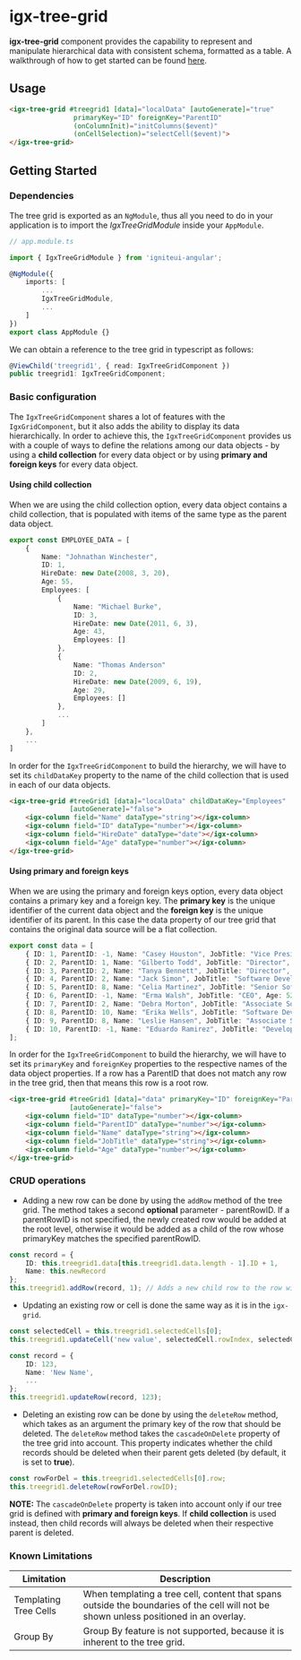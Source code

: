 # igx-tree-grid
**igx-tree-grid** component provides the capability to represent and manipulate hierarchical data with consistent schema, formatted as a table.
A walkthrough of how to get started can be found [here](https://www.infragistics.com/products/ignite-ui-angular/angular/components/treegrid.html).

## Usage
```html
<igx-tree-grid #treegrid1 [data]="localData" [autoGenerate]="true"
                primaryKey="ID" foreignKey="ParentID"
                (onColumnInit)="initColumns($event)"
                (onCellSelection)="selectCell($event)">
</igx-tree-grid>
```

## Getting Started

### Dependencies
The tree grid is exported as an `NgModule`, thus all you need to do in your application is to import the _IgxTreeGridModule_ inside your `AppModule`.

```typescript
// app.module.ts

import { IgxTreeGridModule } from 'igniteui-angular';

@NgModule({
    imports: [
        ...
        IgxTreeGridModule,
        ...
    ]
})
export class AppModule {}
```

We can obtain a reference to the tree grid in typescript as follows:

```typescript
@ViewChild('treegrid1', { read: IgxTreeGridComponent })
public treegrid1: IgxTreeGridComponent;
```

### Basic configuration

The `IgxTreeGridComponent` shares a lot of features with the `IgxGridComponent`, but it also adds the ability to display its data hierarchically. In order to achieve this, the `IgxTreeGridComponent` provides us with a couple of ways to define the relations among our data objects - by using a **child collection** for every data object or by using **primary and foreign keys** for every data object.

#### Using child collection

When we are using the child collection option, every data object contains a child collection, that is populated with items of the same type as the parent data object.


```typescript
export const EMPLOYEE_DATA = [
    {
        Name: "Johnathan Winchester",
        ID: 1,
        HireDate: new Date(2008, 3, 20),
        Age: 55,
        Employees: [
            {
                Name: "Michael Burke",
                ID: 3,
                HireDate: new Date(2011, 6, 3),
                Age: 43,
                Employees: []
            },
            {
                Name: "Thomas Anderson"
                ID: 2,
                HireDate: new Date(2009, 6, 19),
                Age: 29,
                Employees: []
            },
            ...
        ]
    },
    ...
]
```

In order for the `IgxTreeGridComponent` to build the hierarchy, we will have to set its `childDataKey` property to the name of the child collection that is used in each of our data objects.

```html
<igx-tree-grid #treeGrid1 [data]="localData" childDataKey="Employees"
               [autoGenerate]="false">
    <igx-column field="Name" dataType="string"></igx-column>
    <igx-column field="ID" dataType="number"></igx-column>
    <igx-column field="HireDate" dataType="date"></igx-column>
    <igx-column field="Age" dataType="number"></igx-column>
</igx-tree-grid>
```
#### Using primary and foreign keys

When we are using the primary and foreign keys option, every data object contains a primary key and a foreign key. The **primary key** is the unique identifier of the current data object and the **foreign key** is the unique identifier of its parent. In this case the data property of our tree grid that contains the original data source will be a flat collection.

```typescript
export const data = [
    { ID: 1, ParentID: -1, Name: "Casey Houston", JobTitle: "Vice President", Age: 32 },
    { ID: 2, ParentID: 1, Name: "Gilberto Todd", JobTitle: "Director", Age: 41 },
    { ID: 3, ParentID: 2, Name: "Tanya Bennett", JobTitle: "Director", Age: 29 },
    { ID: 4, ParentID: 2, Name: "Jack Simon", JobTitle: "Software Developer", Age: 33 },
    { ID: 5, ParentID: 8, Name: "Celia Martinez", JobTitle: "Senior Software Developer", Age: 44 },
    { ID: 6, ParentID: -1, Name: "Erma Walsh", JobTitle: "CEO", Age: 52 },
    { ID: 7, ParentID: 2, Name: "Debra Morton", JobTitle: "Associate Software Developer", Age: 35 },
    { ID: 8, ParentID: 10, Name: "Erika Wells", JobTitle: "Software Development Team Lead", Age: 50 },
    { ID: 9, ParentID: 8, Name: "Leslie Hansen", JobTitle: "Associate Software Developer", Age: 28 },
    { ID: 10, ParentID: -1, Name: "Eduardo Ramirez", JobTitle: "Development Manager", Age: 53 }
];
```

In order for the `IgxTreeGridComponent` to build the hierarchy, we will have to set its `primaryKey` and `foreignKey` properties to the respective names of the data object properties. If a row has a ParentID that does not match any row in the tree grid, then that means this row is a root row.

```html
<igx-tree-grid #treeGrid1 [data]="data" primaryKey="ID" foreignKey="ParentID"
               [autoGenerate]="false">
    <igx-column field="ID" dataType="number"></igx-column>
    <igx-column field="ParentID" dataType="number"></igx-column>
    <igx-column field="Name" dataType="string"></igx-column>
    <igx-column field="JobTitle" dataType="string"></igx-column>
    <igx-column field="Age" dataType="number"></igx-column>
</igx-tree-grid>
```

### CRUD operations

- Adding a new row can be done by using the `addRow` method of the tree grid. The method takes a second **optional** parameter - parentRowID. If a parentRowID is not specified, the newly created row would be added at the root level, otherwise it would be added as a child of the row whose primaryKey matches the specified parentRowID.

```typescript
const record = {
    ID: this.treegrid1.data[this.treegrid1.data.length - 1].ID + 1,
    Name: this.newRecord
};
this.treegrid1.addRow(record, 1); // Adds a new child row to the row with ID=1.
```

- Updating an existing row or cell is done the same way as it is in the `igx-grid`.

```typescript
const selectedCell = this.treegrid1.selectedCells[0];
this.treegrid1.updateCell('new value', selectedCell.rowIndex, selectedCell.column.field);

const record = {
    ID: 123,
    Name: 'New Name',
    ...
};
this.treegrid1.updateRow(record, 123);
```

- Deleting an existing row can be done by using the `deleteRow` method, which takes as an argument the primary key of the row that should be deleted.
The `deleteRow` method takes the `cascadeOnDelete` property of the tree grid into account. This property indicates whether the child records should be deleted when their parent gets deleted (by default, it is set to **true**).

```typescript
const rowForDel = this.treegrid1.selectedCells[0].row;
this.treegrid1.deleteRow(rowForDel.rowID);
```

**NOTE:** The `cascadeOnDelete` property is taken into account only if our tree grid is defined with **primary and foreign keys**. If **child collection** is used instead, then child records will always be deleted when their respective parent is deleted.

### Known Limitations

|Limitation|Description|
|--- |--- |
|Templating Tree Cells|When templating a tree cell, content that spans outside the boundaries of the cell will not be shown unless positioned in an overlay.|
|Group By|Group By feature is not supported, because it is inherent to the tree grid.|

